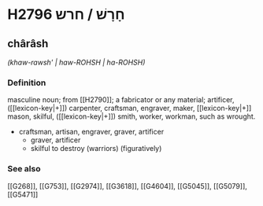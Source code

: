 # H2796 חָרָשׁ / חרש

## chârâsh

_(khaw-rawsh' | haw-ROHSH | ha-ROHSH)_

### Definition

masculine noun; from [[H2790]]; a fabricator or any material; artificer, ([[lexicon-key|+]]) carpenter, craftsman, engraver, maker, [[lexicon-key|+]] mason, skilful, ([[lexicon-key|+]]) smith, worker, workman, such as wrought.

- craftsman, artisan, engraver, graver, artificer
    - graver, artificer
    - skilful to destroy (warriors) (figuratively)
### See also

[[G268]], [[G753]], [[G2974]], [[G3618]], [[G4604]], [[G5045]], [[G5079]], [[G5471]]

